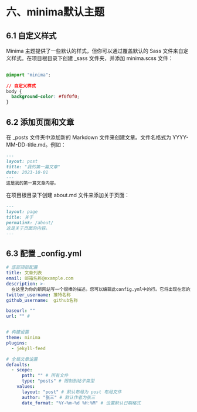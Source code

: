 
# 六、minima默认主题

## 6.1 自定义样式

Minima 主题提供了一些默认的样式，但你可以通过覆盖默认的 Sass 文件来自定义样式。在项目根目录下创建 _sass 文件夹，并添加 minima.scss 文件：

```css
 
@import "minima";
 
// 自定义样式
body {
  background-color: #f0f0f0;
}
```


## 6.2 添加页面和文章

在 _posts 文件夹中添加新的 Markdown 文件来创建文章。文件名格式为 YYYY-MM-DD-title.md。例如：

```md
---
layout: post
title: "我的第一篇文章"
date: 2023-10-01
---
这是我的第一篇文章内容。
```

在项目根目录下创建 about.md 文件来添加关于页面：

```md
---
layout: page
title: 关于
permalink: /about/
这是关于页面的内容。
---
```

## 6.3 配置 _config.yml

```yml
# 底部顶部配置
title: 文章列表
email: 邮箱名称@example.com
description: >- 
  在这里为你的新网站写一个很棒的描述。您可以编辑此config.yml中的行。它将出现在您的文档头元中（用于谷歌搜索结果）和您的feed.xml网站描述。
twitter_username: 推特名称
github_username:  github名称

baseurl: ""
url: "" # 


# 构建设置
theme: minima
plugins:
  - jekyll-feed

# 全局文章设置
defaults:
  - scope:
      path: "" # 所有文件
      type: "posts" # 限制到帖子类型
    values:
      layout: "post" # 默认布局为 post 布局文件
      author: "张三" # 默认作者为张三
      date_format: "%Y-%m-%d %H:%M" # 设置默认日期格式
```